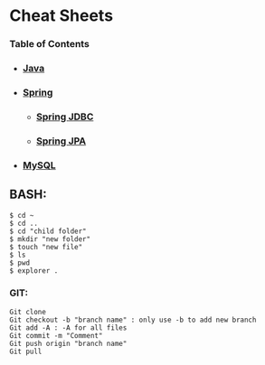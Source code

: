 # Cheat Sheets

### Table of Contents
  * ### [Java](https://github.com/Ahmed3lmallah/Java-Portfolio/blob/master/Java.md)
  * ### [Spring](https://github.com/Ahmed3lmallah/Java-Portfolio/blob/master/Spring.md)
	* ### [Spring JDBC](https://github.com/Ahmed3lmallah/Java-Portfolio/blob/master/SpringJDBC.md)
	* ### [Spring JPA](https://github.com/Ahmed3lmallah/Java-Portfolio/blob/master/SpringJPA.md)
  * ### [MySQL](https://github.com/Ahmed3lmallah/Java-Portfolio/blob/master/mySQL.md)
	
## BASH:

	$ cd ~
	$ cd ..
	$ cd "child folder"
	$ mkdir "new folder"
	$ touch "new file"
	$ ls
	$ pwd
	$ explorer .

### GIT:

	Git clone
	Git checkout -b "branch name" : only use -b to add new branch
	Git add -A : -A for all files
	Git commit -m "Comment" 
	Git push origin "branch name"
	Git pull
